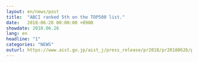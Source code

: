 ```yaml
---
layout: en/news/post
title:  "ABCI ranked 5th on the TOP500 list."
date:   2018-06-26 00:00:00 +0900
showdate: 2018.06.26
lang: en
headline: "1"
categories: "NEWS"
outurl: https://www.aist.go.jp/aist_j/press_release/pr2018/pr20180626/pr20180626.html
---
```

